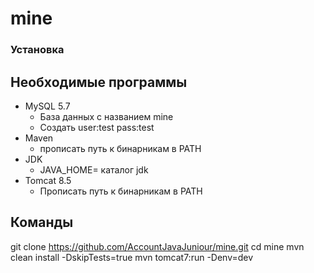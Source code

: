 # mine
### Установка

## Необходимые программы

* MySQL 5.7
  * База данных с названием mine
  * Создать user:test pass:test
* Maven
  * прописать путь к бинарникам в PATH
* JDK
  * JAVA_HOME= каталог jdk
* Tomcat 8.5
  * Прописать путь к бинарникам в PATH
  
## Команды
git clone https://github.com/AccountJavaJuniour/mine.git
cd mine
mvn clean install -DskipTests=true
mvn tomcat7:run -Denv=dev